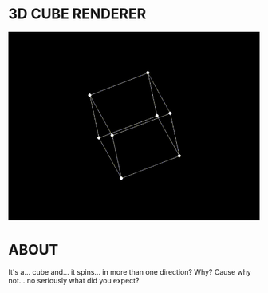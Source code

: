 # 3D CUBE RENDERER
![gif](2021-04-24%2018-06-17.gif)

# ABOUT
It's a... cube and... it spins... in more than one direction?
Why? Cause why not... no seriously what did you expect?
